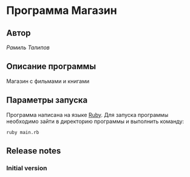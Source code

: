 # Программа Магазин
## Автор
*Рамиль Талипов*

## Описание программы
Магазин с фильмами и книгами

## Параметры запуска
Программа написана на языке [Ruby](https://ru.wikipedia.org/wiki/Ruby).
Для запуска программы необходимо зайти в директорию программы и выполнить команду:
```
ruby main.rb
```

## Release notes
### Initial version
